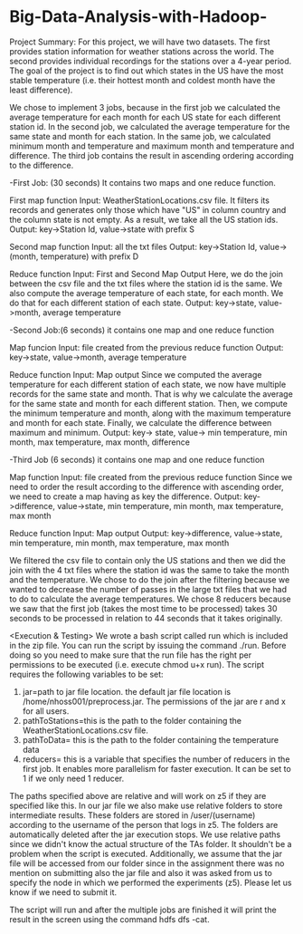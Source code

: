 # Big-Data-Analysis-with-Hadoop-

Project Summary:
For this project, we will have two datasets. The first provides station information for weather stations across the world. The second provides individual recordings for the stations over a 4-year period. The goal of the project is to find out which states in the US have the most stable temperature (i.e. their hottest month and coldest month have the least difference).

<Overall description of the mapreduce jobs>
We chose to implement 3 jobs, because in the first job we calculated the average temperature for each month for each US state for each different station id.
In the second job, we calculated the average temperature for the same state and month for each station. In the same job, we calculated minimum month and temperature
and maximum month and temperature and difference. The third job contains the result in ascending ordering according to the difference.  

-First Job: (30 seconds)
It contains two maps and one reduce function. 

First map function 
Input: WeatherStationLocations.csv file. 
It filters its records and generates only those which have "US" in column country and the column state is not empty. As a result, we take
all the US station ids. 
Output: key->Station Id, value->state with prefix S

Second map function
Input: all the txt files
Output: key->Station Id, value->(month, temperature) with prefix D

Reduce function
Input: First and Second Map Output
Here, we do the join between the csv file and the txt files where the station id is the same. We also compute the average temperature of
each state, for each month. We do that for each different station of each state. 
Output: key->state, value->month, average temperature

-Second Job:(6 seconds)
it contains one map and one reduce function

Map funcion
Input: file created from the previous reduce function
Output: key->state, value->month, average temperature

Reduce function
Input: Map output
Since we computed the average temperature for each different station of each state, we now have multiple records for the same state and month.
That is why we calculate the average for the same state and month for each different station. Then, we compute the minimum temperature and month,
along with the maximum temperature and month for each state. Finally, we calculate the difference between maximum and minimum.
Output: key-> state, value-> min temperature, min month, max temperature, max month, difference

-Third Job (6 seconds)
it contains one map and one reduce function

Map function
Input: file created from the previous reduce function
Since we need to order the result according to the difference with ascending order, we need to create a map having as key the difference.
Output: key->difference, value->state, min temperature, min month, max temperature, max month

Reduce function
Input: Map output
Output: key->difference, value->state, min temperature, min month, max temperature, max month

<Join>
We filtered the csv file to contain only the US stations and then we did the join with the 4 txt files where the station id was the same
to take the month and the temperature. We chose to do the join after the filtering because we wanted to decrease the number of passes in
the large txt files that we had to do to calculate the average temperatures. 

<Number of reducers> 
We chose 8 reducers because we saw that the first job (takes the most time to be processed) takes 30 seconds to be processed
in relation to 44 seconds that it takes originally. 

<Execution & Testing>
We wrote a bash script called run which is included in the zip file. You can run the script by issuing the command ./run. Before doing so you need
to make sure that the run file has the right per permissions to be executed (i.e. execute chmod u+x run).
The script requires the following variables to be set:
1) jar=path to jar file location. the default jar file location is /home/nhoss001/preprocess.jar. The permissions of the jar are r and x for all users.
2) pathToStations=this is the path to the folder containing the WeatherStationLocations.csv file.
3) pathToData= this is the path to the folder containing the temperature data
4) reducers= this is a variable that specifies the number of reducers in the first job. It enables more parallelism for faster execution. It can be set
to 1 if we only need 1 reducer.

The paths specified above are relative and will work on z5 if they are specified like this. In our jar file we also make use relative folders to
store intermediate results. These folders are stored in /user/(username) according to the username of the person that logs in z5. The folders are 
automatically deleted after the jar execution stops. We use relative paths since we didn't know the actual structure of the TAs folder. It shouldn't
be a problem when the script is executed. Additionally, we assume that the jar file will be accessed from our folder since in the assignment there
was no mention on submitting also the jar file and also it was asked from us to specify the node in which we performed the experiments (z5). 
Please let us know if we need to submit it.

The script will run and after the multiple jobs are finished it will print the result in the screen using the command hdfs dfs -cat.

